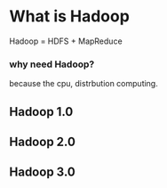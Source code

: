 # What is Hadoop

Hadoop = HDFS + MapReduce 

### why need Hadoop?

because the cpu, distrbution computing. 





## Hadoop 1.0 



## Hadoop 2.0



## Hadoop 3.0